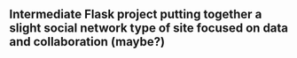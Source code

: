 ## Intermediate Flask project putting together a slight social network type of site focused on data and collaboration (maybe?)
 